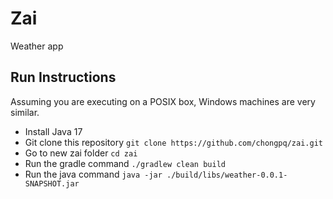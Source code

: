 # Zai
Weather app

## Run Instructions

Assuming you are executing on a POSIX box, Windows machines are very similar.
* Install Java 17
* Git clone this repository ```git clone https://github.com/chongpq/zai.git```
* Go to new zai folder ```cd zai```
* Run the gradle command ```./gradlew clean build```
* Run the java command ```java -jar ./build/libs/weather-0.0.1-SNAPSHOT.jar```
